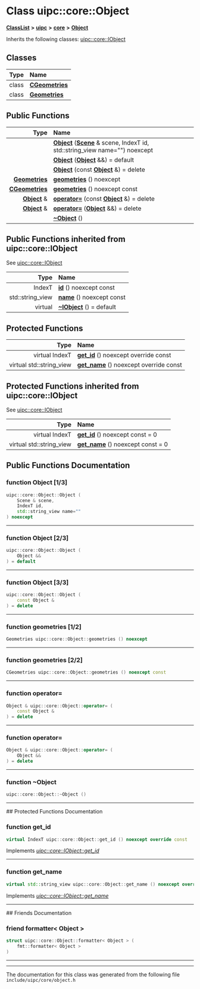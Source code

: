 

# Class uipc::core::Object



[**ClassList**](annotated.md) **>** [**uipc**](namespaceuipc.md) **>** [**core**](namespaceuipc_1_1core.md) **>** [**Object**](classuipc_1_1core_1_1_object.md)








Inherits the following classes: [uipc::core::IObject](classuipc_1_1core_1_1_i_object.md)












## Classes

| Type | Name |
| ---: | :--- |
| class | [**CGeometries**](classuipc_1_1core_1_1_object_1_1_c_geometries.md) <br> |
| class | [**Geometries**](classuipc_1_1core_1_1_object_1_1_geometries.md) <br> |










































## Public Functions

| Type | Name |
| ---: | :--- |
|   | [**Object**](#function-object-13) ([**Scene**](classuipc_1_1core_1_1_scene.md) & scene, IndexT id, std::string\_view name="") noexcept<br> |
|   | [**Object**](#function-object-23) ([**Object**](classuipc_1_1core_1_1_object.md) &&) = default<br> |
|   | [**Object**](#function-object-33) (const [**Object**](classuipc_1_1core_1_1_object.md) &) = delete<br> |
|  [**Geometries**](classuipc_1_1core_1_1_object_1_1_geometries.md) | [**geometries**](#function-geometries-12) () noexcept<br> |
|  [**CGeometries**](classuipc_1_1core_1_1_object_1_1_c_geometries.md) | [**geometries**](#function-geometries-22) () noexcept const<br> |
|  [**Object**](classuipc_1_1core_1_1_object.md) & | [**operator=**](#function-operator) (const [**Object**](classuipc_1_1core_1_1_object.md) &) = delete<br> |
|  [**Object**](classuipc_1_1core_1_1_object.md) & | [**operator=**](#function-operator_1) ([**Object**](classuipc_1_1core_1_1_object.md) &&) = delete<br> |
|   | [**~Object**](#function-object) () <br> |


## Public Functions inherited from uipc::core::IObject

See [uipc::core::IObject](classuipc_1_1core_1_1_i_object.md)

| Type | Name |
| ---: | :--- |
|  IndexT | [**id**](classuipc_1_1core_1_1_i_object.md#function-id) () noexcept const<br> |
|  std::string\_view | [**name**](classuipc_1_1core_1_1_i_object.md#function-name) () noexcept const<br> |
| virtual  | [**~IObject**](classuipc_1_1core_1_1_i_object.md#function-iobject) () = default<br> |














































## Protected Functions

| Type | Name |
| ---: | :--- |
| virtual IndexT | [**get\_id**](#function-get_id) () noexcept override const<br> |
| virtual std::string\_view | [**get\_name**](#function-get_name) () noexcept override const<br> |


## Protected Functions inherited from uipc::core::IObject

See [uipc::core::IObject](classuipc_1_1core_1_1_i_object.md)

| Type | Name |
| ---: | :--- |
| virtual IndexT | [**get\_id**](classuipc_1_1core_1_1_i_object.md#function-get_id) () noexcept const = 0<br> |
| virtual std::string\_view | [**get\_name**](classuipc_1_1core_1_1_i_object.md#function-get_name) () noexcept const = 0<br> |






## Public Functions Documentation




### function Object [1/3]

```C++
uipc::core::Object::Object (
    Scene & scene,
    IndexT id,
    std::string_view name=""
) noexcept
```




<hr>



### function Object [2/3]

```C++
uipc::core::Object::Object (
    Object &&
) = default
```




<hr>



### function Object [3/3]

```C++
uipc::core::Object::Object (
    const Object &
) = delete
```




<hr>



### function geometries [1/2]

```C++
Geometries uipc::core::Object::geometries () noexcept
```




<hr>



### function geometries [2/2]

```C++
CGeometries uipc::core::Object::geometries () noexcept const
```




<hr>



### function operator= 

```C++
Object & uipc::core::Object::operator= (
    const Object &
) = delete
```




<hr>



### function operator= 

```C++
Object & uipc::core::Object::operator= (
    Object &&
) = delete
```




<hr>



### function ~Object 

```C++
uipc::core::Object::~Object () 
```




<hr>
## Protected Functions Documentation




### function get\_id 

```C++
virtual IndexT uipc::core::Object::get_id () noexcept override const
```



Implements [*uipc::core::IObject::get\_id*](classuipc_1_1core_1_1_i_object.md#function-get_id)


<hr>



### function get\_name 

```C++
virtual std::string_view uipc::core::Object::get_name () noexcept override const
```



Implements [*uipc::core::IObject::get\_name*](classuipc_1_1core_1_1_i_object.md#function-get_name)


<hr>## Friends Documentation





### friend formatter&lt; Object &gt; 

```C++
struct uipc::core::Object::formatter< Object > (
    fmt::formatter< Object >
) 
```




<hr>

------------------------------
The documentation for this class was generated from the following file `include/uipc/core/object.h`

